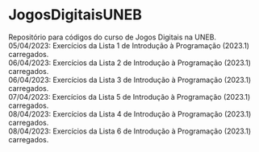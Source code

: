 # JogosDigitaisUNEB
Repositório para códigos do curso de Jogos Digitais na UNEB.  
05/04/2023: Exercícios da Lista 1 de Introdução à Programação (2023.1) carregados.  
06/04/2023: Exercícios da Lista 2 de Introdução à Programação (2023.1) carregados.  
06/04/2023: Exercícios da Lista 3 de Introdução à Programação (2023.1) carregados.  
07/04/2023: Exercícios da Lista 5 de Introdução à Programação (2023.1) carregados.  
08/04/2023: Exercícios da Lista 4 de Introdução à Programação (2023.1) carregados.  
08/04/2023: Exercícios da Lista 6 de Introdução à Programação (2023.1) carregados.
